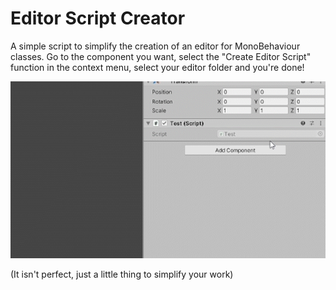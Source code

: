 # Editor Script Creator
A simple script to simplify the creation of an editor for MonoBehaviour classes.
Go to the component you want, select the "Create Editor Script" function in the context menu, select your editor folder and you're done!

![](editor_example.gif)

(It isn't perfect, just a little thing to simplify your work)
